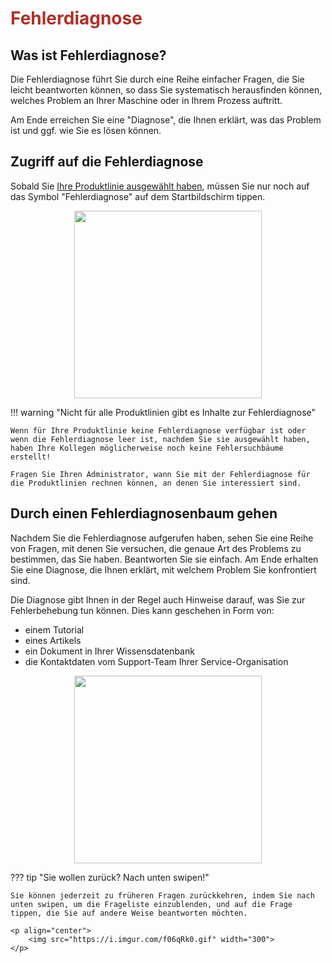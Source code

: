 # <span style="color:#ac3229"> Fehlerdiagnose </span> 

## Was ist Fehlerdiagnose?
Die Fehlerdiagnose führt Sie durch eine Reihe einfacher Fragen, die Sie leicht beantworten können, so dass Sie systematisch herausfinden können, welches Problem an Ihrer Maschine oder in Ihrem Prozess auftritt. 

Am Ende erreichen Sie eine "Diagnose", die Ihnen erklärt, was das Problem ist und ggf. wie Sie es lösen können.

## Zugriff auf die Fehlerdiagnose

Sobald Sie [Ihre Produktlinie ausgewählt haben](../Getting%20Started/quick-start-guide-assistant.md), müssen Sie nur noch auf das Symbol "Fehlerdiagnose" auf dem Startbildschirm tippen.

<p align="center">
    <img src="https://i.imgur.com/hxVNRNh.png" width="300">
</p>

!!! warning "Nicht für alle Produktlinien gibt es Inhalte zur Fehlerdiagnose"

    Wenn für Ihre Produktlinie keine Fehlerdiagnose verfügbar ist oder wenn die Fehlerdiagnose leer ist, nachdem Sie sie ausgewählt haben, haben Ihre Kollegen möglicherweise noch keine Fehlersuchbäume erstellt!

    Fragen Sie Ihren Administrator, wann Sie mit der Fehlerdiagnose für die Produktlinien rechnen können, an denen Sie interessiert sind.

## Durch einen Fehlerdiagnosenbaum gehen

Nachdem Sie die Fehlerdiagnose aufgerufen haben, sehen Sie eine Reihe von Fragen, mit denen Sie versuchen, die genaue Art des Problems zu bestimmen, das Sie haben. Beantworten Sie sie einfach. Am Ende erhalten Sie eine Diagnose, die Ihnen erklärt, mit welchem Problem Sie konfrontiert sind.

Die Diagnose gibt Ihnen in der Regel auch Hinweise darauf, was Sie zur Fehlerbehebung tun können. Dies kann geschehen in Form von:

- einem Tutorial
- eines Artikels
- ein Dokument in Ihrer Wissensdatenbank
- die Kontaktdaten vom Support-Team Ihrer Service-Organisation

<p align="center">
    <img src="https://i.imgur.com/lMmR6Az.gif" width="300">
</p>

??? tip "Sie wollen zurück? Nach unten swipen!"

    Sie können jederzeit zu früheren Fragen zurückkehren, indem Sie nach unten swipen, um die Frageliste einzublenden, und auf die Frage tippen, die Sie auf andere Weise beantworten möchten.

    <p align="center">
        <img src="https://i.imgur.com/f06qRk0.gif" width="300">
    </p>
